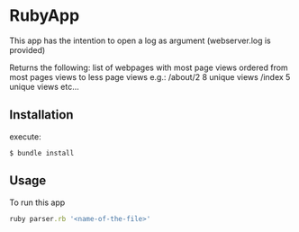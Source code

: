 # RubyApp

This app has the intention to open a log as argument (webserver.log is provided)

Returns the following:
list of webpages with most page views ordered from most pages views to less page views
e.g.:
/about/2 8 unique views
/index 5 unique views etc...

## Installation

execute:

    $ bundle install

## Usage

To run this app

```ruby
ruby parser.rb '<name-of-the-file>'
```


